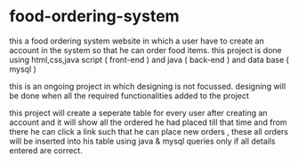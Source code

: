 # food-ordering-system

this a food ordering system website in which a user have to create an account in the system so that he can order food items.
this project is done using html,css,java script ( front-end ) and java ( back-end )  and data base ( mysql ) 

this is an ongoing project in which designing is not focussed. designing will be done when all the required functionalities added to the project 

this project will create a seperate table for every user after creating an account and it will show all the ordered he had placed till that time 
and from there he can click a link such that he can place new orders , these all orders will be inserted into his table using java & mysql queries only if all details entered are correct.
